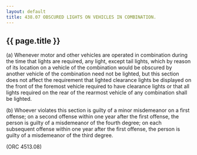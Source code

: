 ---
layout: default 
title: 438.07 OBSCURED LIGHTS ON VEHICLES IN COMBINATION.---

{{ page.title }}
----------------

​(a) Whenever motor and other vehicles are operated in combination
during the time that lights are required, any light, except tail lights,
which by reason of its location on a vehicle of the combination would be
obscured by another vehicle of the combination need not be lighted, but
this section does not affect the requirement that lighted clearance
lights be displayed on the front of the foremost vehicle required to
have clearance lights or that all lights required on the rear of the
rearmost vehicle of any combination shall be lighted.

​(b) Whoever violates this section is guilty of a minor misdemeanor on a
first offense; on a second offense within one year after the first
offense, the person is guilty of a misdemeanor of the fourth degree; on
each subsequent offense within one year after the first offense, the
person is guilty of a misdemeanor of the third degree.

(ORC 4513.08)
